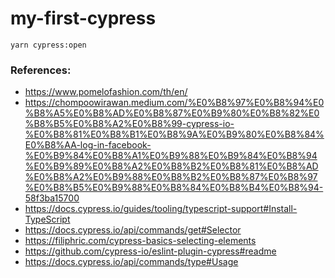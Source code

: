 # my-first-cypress


```
yarn cypress:open
```

### References:

* <https://www.pomelofashion.com/th/en/>
* <https://chompoowirawan.medium.com/%E0%B8%97%E0%B8%94%E0%B8%A5%E0%B8%AD%E0%B8%87%E0%B9%80%E0%B8%82%E0%B8%B5%E0%B8%A2%E0%B8%99-cypress-io-%E0%B8%81%E0%B8%B1%E0%B8%9A%E0%B9%80%E0%B8%84%E0%B8%AA-log-in-facebook-%E0%B9%84%E0%B8%A1%E0%B9%88%E0%B9%84%E0%B8%94%E0%B9%89%E0%B8%A2%E0%B8%B2%E0%B8%81%E0%B8%AD%E0%B8%A2%E0%B9%88%E0%B8%B2%E0%B8%87%E0%B8%97%E0%B8%B5%E0%B9%88%E0%B8%84%E0%B8%B4%E0%B8%94-58f3ba15700>
* <https://docs.cypress.io/guides/tooling/typescript-support#Install-TypeScript>
* <https://docs.cypress.io/api/commands/get#Selector>
* <https://filiphric.com/cypress-basics-selecting-elements>
* <https://github.com/cypress-io/eslint-plugin-cypress#readme>
* <https://docs.cypress.io/api/commands/type#Usage>
